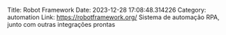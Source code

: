 Title: Robot Framework
Date: 2023-12-28 17:08:48.314226
Category: automation
Link: https://robotframework.org/
Sistema de automação RPA, junto com outras integrações prontas
